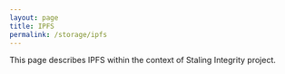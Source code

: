 ```yaml
---
layout: page
title: IPFS
permalink: /storage/ipfs
---
```


This page describes IPFS within the context of Staling Integrity project.
